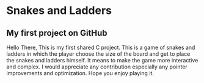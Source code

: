 # Snakes and Ladders
## My first project on GitHub
Hello There,
This is my first shared C project.
This is a game of snakes and ladders 
in which the player choose the size of the board
and get to place the snakes and ladders himself.
It means to make the game more interactive and complex.
I would appreciate any contribution especially any pointer improvements and optimization.
Hope you enjoy playing it.
